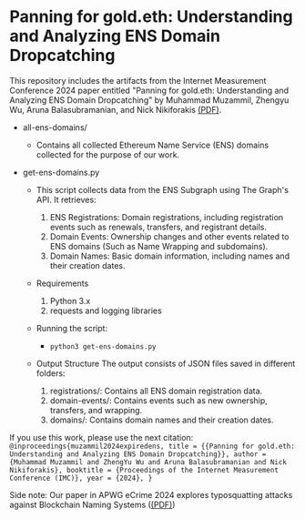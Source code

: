 # Panning for gold.eth: Understanding and Analyzing ENS Domain Dropcatching
This repository includes the artifacts from the Internet Measurement Conference 2024 paper entitled "Panning for gold.eth: Understanding and Analyzing ENS Domain Dropcatching" by Muhammad Muzammil, Zhengyu Wu, Aruna Balasubramanian, and Nick Nikiforakis [(PDF)](https://www.securitee.org/files/ens_domains_imc2024.pdf).

- all-ens-domains/
    - Contains all collected Ethereum Name Service (ENS) domains collected for the purpose of our work.

- get-ens-domains.py
    - This script collects data from the ENS Subgraph using The Graph's API. It retrieves:
        1. ENS Registrations: Domain registrations, including registration events such as renewals, transfers, and registrant details.
        2. Domain Events: Ownership changes and other events related to ENS domains (Such as Name Wrapping and subdomains).
        3. Domain Names: Basic domain information, including names and their creation dates.

    - Requirements
        1. Python 3.x
        2. requests and logging libraries

    - Running the script:
        - `python3 get-ens-domains.py`

    - Output Structure
        The output consists of JSON files saved in different folders:
        1. registrations/: Contains all ENS domain registration data.
        2. domain-events/: Contains events such as new ownership, transfers, and wrapping.
        3. domains/: Contains domain names and their creation dates.

If you use this work, please use the next citation:
`@inproceedings{muzammil2024expiredens,
  title = {{Panning for gold.eth: Understanding and Analyzing ENS Domain Dropcatching}},
  author = {Muhammad Muzammil and ZhengYu Wu and Aruna Balasubramanian and Nick Nikiforakis},
  booktitle = {Proceedings of the Internet Measurement Conference (IMC)},
  year = {2024},
}`

Side note: Our paper in APWG eCrime 2024 explores typosquatting attacks against Blockchain Naming Systems ([(PDF)](https://github.com/pragseclab/ens-dropcatching))